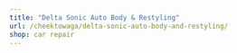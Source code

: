 ```yaml
---
title: "Delta Sonic Auto Body & Restyling"
url: /cheektowaga/delta-sonic-auto-body-and-restyling/
shop: car repair
---
```

